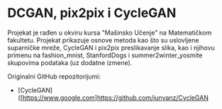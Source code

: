 # DCGAN, pix2pix i CycleGAN

Projekat je rađen u okviru kursa "Mašinsko Učenje" na Matematičkom fakultetu. 
Projekat prikazuje osnove metoda kao što su uslovljene suparničke mreže, CycleGAN i pix2pix preslikavanje slika, kao i njihovu primenu na fashion_mnist, StanfordDogs i summer2winter_yosmite skupovima podataka (uz dodatne izmene).

Originalni GitHub repozitorijumi:
-  [CycleGAN]([https://www.google.com]<https://github.com/junyanz/CycleGAN>
